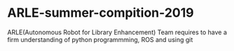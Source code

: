 # ARLE-summer-compition-2019
ARLE(Autonomous Robot for Library Enhancement) Team requires to have a firm understanding of python programmming, ROS and using git
